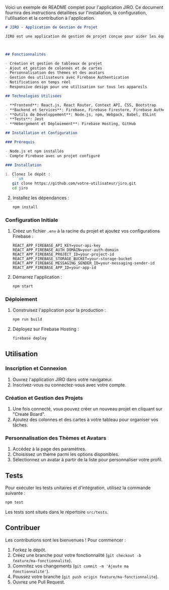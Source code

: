 Voici un exemple de README complet pour l'application JIRO. Ce document fournira des instructions détaillées sur l'installation, la configuration, l'utilisation et la contribution à l'application.

```markdown
# JIRO - Application de Gestion de Projet

JIRO est une application de gestion de projet conçue pour aider les équipes à organiser, planifier et collaborer efficacement. En combinant des fonctionnalités telles que la création de tableaux, la gestion des tâches et la personnalisation des thèmes, JIRO offre une plateforme intuitive et puissante pour améliorer la productivité des équipes.



## Fonctionnalités

- Création et gestion de tableaux de projet
- Ajout et gestion de colonnes et de cartes
- Personnalisation des thèmes et des avatars
- Gestion des utilisateurs avec Firebase Authentication
- Notifications en temps réel
- Responsive design pour une utilisation sur tous les appareils

## Technologies Utilisées

- **Frontend**: React.js, React Router, Context API, CSS, Bootstrap
- **Backend et Services**: Firebase, Firebase Firestore, Firebase Authentication
- **Outils de Développement**: Node.js, npm, Webpack, Babel, ESLint
- **Tests**: Jest
- **Hébergement et Déploiement**: Firebase Hosting, GitHub

## Installation et Configuration

### Prérequis

- Node.js et npm installés
- Compte Firebase avec un projet configuré

### Installation

1. Clonez le dépôt :
   ```sh
   git clone https://github.com/votre-utilisateur/jiro.git
   cd jiro
   ```

2. Installez les dépendances :
   ```sh
   npm install
   ```

### Configuration Initiale

1. Créez un fichier `.env` à la racine du projet et ajoutez vos configurations Firebase :
   ```env
   REACT_APP_FIREBASE_API_KEY=your-api-key
   REACT_APP_FIREBASE_AUTH_DOMAIN=your-auth-domain
   REACT_APP_FIREBASE_PROJECT_ID=your-project-id
   REACT_APP_FIREBASE_STORAGE_BUCKET=your-storage-bucket
   REACT_APP_FIREBASE_MESSAGING_SENDER_ID=your-messaging-sender-id
   REACT_APP_FIREBASE_APP_ID=your-app-id
   ```

2. Démarrez l'application :
   ```sh
   npm start
   ```

### Déploiement

1. Construisez l'application pour la production :
   ```sh
   npm run build
   ```

2. Déployez sur Firebase Hosting :
   ```sh
   firebase deploy
   ```

## Utilisation

### Inscription et Connexion

1. Ouvrez l'application JIRO dans votre navigateur.
2. Inscrivez-vous ou connectez-vous avec votre compte.

### Création et Gestion des Projets

1. Une fois connecté, vous pouvez créer un nouveau projet en cliquant sur "Create Board".
2. Ajoutez des colonnes et des cartes à votre tableau pour organiser vos tâches.

### Personnalisation des Thèmes et Avatars

1. Accédez à la page des paramètres.
2. Choisissez un thème parmi les options disponibles.
3. Sélectionnez un avatar à partir de la liste pour personnaliser votre profil.

## Tests

Pour exécuter les tests unitaires et d'intégration, utilisez la commande suivante :
```sh
npm test
```

Les tests sont situés dans le répertoire `src/tests`.

## Contribuer

Les contributions sont les bienvenues ! Pour commencer :

1. Forkez le dépôt.
2. Créez une branche pour votre fonctionnalité (`git checkout -b feature/ma-fonctionnalite`).
3. Commitez vos changements (`git commit -m 'Ajoute ma fonctionnalité'`).
4. Poussez votre branche (`git push origin feature/ma-fonctionnalite`).
5. Ouvrez une Pull Request.

